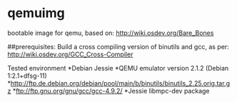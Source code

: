# qemuimg
bootable image for qemu, based on:
http://wiki.osdev.org/Bare_Bones

##prerequisites:
Build a cross compiling version of binutils and gcc, as per:
http://wiki.osdev.org/GCC_Cross-Compiler


Tested environment
*Debian Jessie
*QEMU emulator version 2.1.2 (Debian 1:2.1+dfsg-11)
*http://ftp.de.debian.org/debian/pool/main/b/binutils/binutils_2.25.orig.tar.gz
*ftp://ftp.gnu.org/gnu/gcc/gcc-4.9.2/
*Jessie libmpc-dev package

